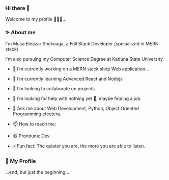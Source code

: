 



### Hi there 👋

Welcome to my profile 🙂🙂🙂...

### ✨ About me

I'm Musa Eleazar Shekoaga, a Full Stack Developer (specialized in MERN stack)

I'm also pursuing my Computer Science Degree at Kaduna State University.

- 🔭 I’m currently working on a MERN stack shop Web application...

- 🌱 I’m currently learning Advanced React and Nodejs

- 👯 I’m looking to collaborate on projects.

- 🤔 I’m looking for help with nothing yet 🙂, maybe finding a job.

- 💬 Ask me about Web Development, Python, Object Oriented Programming etcetera.

- 📫 How to reach me: 















 


- 😄 Pronouns: Dev

- ⚡ Fun fact: The quieter you are, the more you are able to listen.

### 💬 My Profile

...end, but just the beginning...











